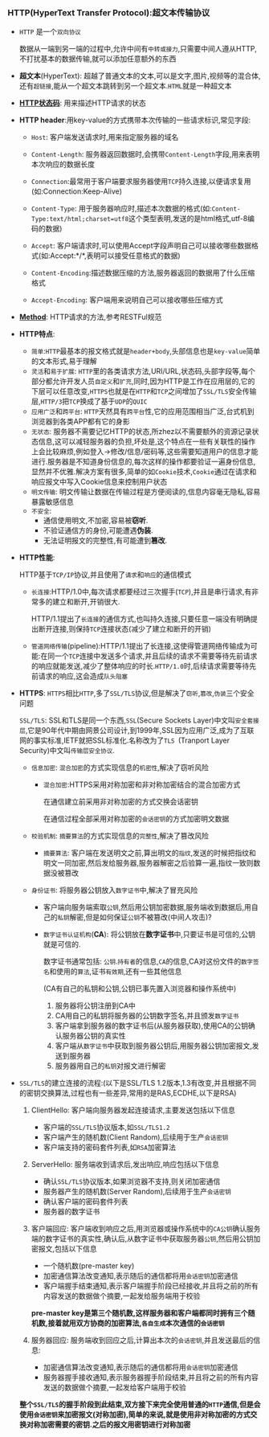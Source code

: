 ### HTTP(HyperText Transfer Protocol):超文本传输协议

- `HTTP` 是一个`双向协议`

  数据从一端到另一端的过程中,允许中间有`中转或接力`,只需要中间人遵从HTTP,不打扰基本的数据传输,就可以添加任意额外的东西

- **超文本**(HyperText): 超越了普通文本的文本,可以是文字,图片,视频等的混合体,还有`超链接`,能从一个超文本跳转到另一个超文本.`HTML`就是一种超文本

- [**HTTP状态码**](./http状态码.md): 用来描述HTTP请求的状态

- **HTTP header**:用key-value的方式携带本次传输的一些请求标识,常见字段:

  - `Host`: 客户端发送请求时,用来指定服务器的域名
  - `Content-Length`: 服务器返回数据时,会携带`Content-Length`字段,用来表明本次响应的数据长度
  - `Connection`:最常用于客户端要求服务器使用`TCP`持久连接,以便请求复用(如:Connection:Keep-Alive)
  - `Content-Type`: 用于服务器响应时,描述本次数据的格式(如:`Content-Type:text/html;charset=utf8`这个类型表明,发送的是html格式,utf-8编码的数据)

  - `Accept`: 客户端请求时,可以使用Accept字段声明自己可以接收哪些数据格式(如:Accept:\*/\*,表明可以接受任意格式的数据)
  - `Content-Encoding`:描述数据压缩的方法,服务器返回的数据用了什么压缩格式
  - `Accept-Encoding`: 客户端用来说明自己可以接收哪些压缩方式

- **[Method](./HTTP-Method.md)**: HTTP请求的方法,参考RESTFul规范

- **HTTP特点**: 

  - `简单`:`HTTP`最基本的报文格式就是`header+body`,头部信息也是`key-value`简单的文本形式,易于理解
  - `灵活`和`易于扩展`: `HTTP`里的各类请求方法,URI/URL,状态码,头部字段等,每个部分都允许开发人员`自定义`和`扩充`,同时,因为HTTP是工作在应用层的,它的下层可以任意改变,`HTTPS`也就是在`HTTP`和`TCP`之间增加了`SSL/TLS`安全传输层,`HTTP/3`把`TCP`换成了基于`UDP`的`QUIC`
  - `应用广泛`和`跨平台`: `HTTP`天然具有`跨平台`性,它的应用范围相当广泛,台式机到浏览器到各类APP都有它的身影
  - `无状态`: 服务器不需要记忆HTTP的状态,所zhez以不需要额外的资源记录状态信息,这可以减轻服务器的负担,坏处是,这个特点在一些有关联性的操作上会比较麻烦,例如登入->修改/信息/密码等,这些需要知道用户的信息才能进行.服务器是不知道身份信息的,每次这样的操作都要验证一遍身份信息,显然并不优雅.解决方案有很多,简单的如`Cookie`技术,`Cookie`通过在请求和响应报文中写入Cookie信息来控制用户状态
  - `明文传输`: 明文传输让数据在传输过程是方便阅读的,信息内容毫无隐私,容易暴露敏感信息
  - `不安全`: 
    - 通信使用明文,不加密,容易被**窃听**.
    - 不验证通信方的身份,可能遭遇**伪装**.
    - 无法证明报文的完整性,有可能遭到**篡改**.

- **HTTP性能**: 

  HTTP基于`TCP/IP`协议,并且使用了`请求`和`响应`的通信模式

  - `长连接`:HTTP/1.0中,每次请求都要经过三次握手(`TCP`),并且是串行请求,有非常多的建立和断开,开销很大.

    HTTP/1.1提出了`长连接`的通信方式,也叫持久连接,只要任意一端没有明确提出断开连接,则保持`TCP`连接状态(减少了建立和断开的开销)

  - `管道网络传输`(pipeline):HTTP/1.1提出了长连接,这使得管道网络传输成为可能:在同一个`TCP`连接中发送多个请求,并且后续的请求不需要等待先前请求的响应就能发送,减少了整体响应的时长.`HTTP/1.0`时,后续请求需要等待先前请求的响应,这会造成`队头阻塞`

- **HTTPS**: `HTTPS`相比`HTTP`,多了`SSL/TLS`协议,但是解决了`窃听`,`篡改`,`伪装`三个安全问题

  `SSL/TLS`: SSL和TLS是同一个东西,`SSL`(Secure Sockets Layer)中文叫`安全套接层`,它是90年代中期由网景公司设计,到1999年,SSL因为应用广泛,成为了互联网的事实标准,IETF就把SSL标准化.名称改为了`TLS `(Tranport Layer Security)中文叫`传输层安全协议`.

  - `信息加密`: `混合加密`的方式实现信息的`机密性`,解决了窃听风险

    - `混合加密`:HTTPS采用对称加密和非对称加密结合的混合加密方式

      在通信建立前采用非对称加密的方式交换会话密钥

      在通信过程全部采用对称加密的`会话密钥`的方式加密明文数据

  - `校验机制`: `摘要算法`的方式实现信息的`完整性`,解决了篡改风险

    - `摘要算法`: 客户端在发送明文之前,算出明文的`指纹`,发送的时候把指纹和明文一同加密,然后发给服务器,服务器解密之后验算一遍,指纹一致则数据没被篡改

  - `身份证书`: 将服务器公钥放入`数字证书`中,解决了冒充风险

    - 客户端向服务端索取`公钥`,然后用公钥加密数据,服务端收到数据后,用自己的`私钥`解密,但是如何保证`公钥`不被篡改(中间人攻击)?

    - `数字证书认证机构`(**CA**): 将公钥放在**数字证书**中,只要证书是可信的,公钥就是可信的.

      数字证书通常包括: `公钥`.`持有者`的信息,`CA`的信息,CA对这份文件的`数字签名`和使用的`算法`,证书`有效期`,还有一些其他信息

      (CA有自己的私钥和公钥,公钥已事先置入浏览器和操作系统中)

      1. 服务器将公钥注册到CA中
      2. CA用自己的私钥将服务器的公钥数字签名,并且颁发`数字证书`
      3. 客户端拿到服务器的数字证书后(从服务器获取),使用CA的公钥确认服务器公钥的真实性
      4. 客户端从`数字证书`中获取到服务器公钥后,用服务器公钥加密报文,发送到服务器
      5. 服务器用自己的`私钥`对报文进行解密

- `SSL/TLS`的建立连接的流程:(以下是SSL/TLS 1.2版本,1.3有改变,并且根据不同的密钥交换算法,过程也有一些差异,常用的是RAS,ECDHE,以下是RSA)

  1. ClientHello: 客户端向服务器发起连接请求,主要发送包括以下信息

     - 客户端的`SSL/TLS`协议版本,如`SSL/TLS1.2`
     - 客户端产生的随机数(Client Random),后续用于生产`会话密钥`
     - 客户端支持的密码套件列表,如`RSA`加密算法

  2. ServerHello: 服务端收到请求后,发出响应,响应包括以下信息

     - 确认`SSL/TLS`协议版本,如果浏览器不支持,则关闭加密通信
     - 服务器产生的随机数(Server Random),后续用于生产`会话密钥`
     - 确认客户端的密码套件列表
     - 服务器的数字证书

  3. 客户端回应: 客户端收到响应之后,用浏览器或操作系统中的`CA公钥`确认服务端的数字证书的真实性,确认后,从数字证书中获取服务器`公钥`,然后用公钥加密报文,包括以下信息

     - 一个随机数(pre-master key)
     - 加密通信算法改变通知,表示随后的通信都将用`会话密钥`加密通信
     - 客户端握手结束通知,表示客户端握手阶段已经接收,并且将之前的所有内容发送的数据做个摘要,一起发给服务端用于校验

     **pre-master key是第三个随机数,这样服务器和客户端都同时拥有三个随机数,接着就用双方协商的加密算法,`各自生成`本次通信的`会话密钥`**

  4. 服务器回应: 服务端收到回应之后,计算出本次的`会话密钥`,并且发送最后的信息:

     - 加密通信算法改变通知,表示随后的通信都将用`会话密钥`加密通信
     - 服务器握手接收通知,表示服务器握手阶段结束,并且将之前的所有内容发送的数据做个摘要,一起发给客户端用于校验

  **整个`SSL/TLS`的握手阶段到此结束,双方接下来完全使用普通的`HTTP`通信,但是会使用`会话密钥`来加密报文(对称加密),简单的来说,就是使用非对称加密的方式交换对称加密需要的密钥.之后的报文用密钥进行对称加密**

  

  
